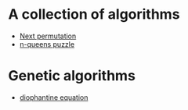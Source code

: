 # A collection of algorithms
* [Next permutation](https://github.com/gashev/algorithms/tree/master/next-permutation)
* [n-queens puzzle](https://github.com/gashev/algorithms/tree/master/queens)

# Genetic algorithms
* [diophantine equation](https://github.com/gashev/algorithms/tree/master/genetic-algorithm/diophantine_equation_3)
